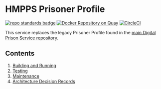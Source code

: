 # HMPPS Prisoner Profile
[![repo standards badge](https://img.shields.io/badge/endpoint.svg?&style=flat&logo=github&url=https%3A%2F%2Foperations-engineering-reports.cloud-platform.service.justice.gov.uk%2Fapi%2Fv1%2Fcompliant_public_repositories%2Fhmpps-prisoner-profile)](https://operations-engineering-reports.cloud-platform.service.justice.gov.uk/public-report/hmpps-prisoner-profile "Link to report")
[![Docker Repository on Quay](https://img.shields.io/badge/quay.io-repository-2496ED.svg?logo=docker)](https://quay.io/repository/hmpps/hmpps-prisoner-profile)
[![CircleCI](https://circleci.com/gh/ministryofjustice/hmpps-prisoner-profile/tree/main.svg?style=svg)](https://circleci.com/gh/ministryofjustice/hmpps-prisoner-profile)

This service replaces the legacy Prisoner Profile found in the 
[main Digital Prison Service repository](https://github.com/ministryofjustice/digital-prison-services).

## Contents

1. [Building and Running](readme/building_and_running.md)
2. [Testing](readme/testing.md)
2. [Maintenance](readme/maintenance.md)
3. [Architecture Decision Records](architecture-decision-record/README.md)

